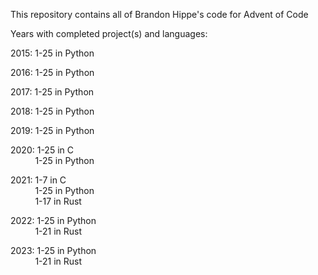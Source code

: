This repository contains all of Brandon Hippe's code for Advent of Code

Years with completed project(s) and languages:

2015: 1-25 in Python

2016: 1-25 in Python

2017: 1-25 in Python

2018: 1-25 in Python

2019: 1-25 in Python

2020: 1-25 in C\
&nbsp;&nbsp;&nbsp;&nbsp;&nbsp;&nbsp;&nbsp;&nbsp;&nbsp;&nbsp;1-25 in Python

2021: 1-7 in C\
&nbsp;&nbsp;&nbsp;&nbsp;&nbsp;&nbsp;&nbsp;&nbsp;&nbsp;&nbsp;1-25 in Python\
&nbsp;&nbsp;&nbsp;&nbsp;&nbsp;&nbsp;&nbsp;&nbsp;&nbsp;&nbsp;1-17 in Rust

2022: 1-25 in Python\
&nbsp;&nbsp;&nbsp;&nbsp;&nbsp;&nbsp;&nbsp;&nbsp;&nbsp;&nbsp;1-21 in Rust

2023: 1-25 in Python\
&nbsp;&nbsp;&nbsp;&nbsp;&nbsp;&nbsp;&nbsp;&nbsp;&nbsp;&nbsp;1-21 in Rust
